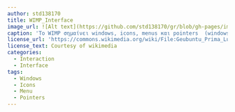 ```yaml
---
author: std138170
title: WIMP_Interface
image_url: ![Alt text](https://github.com/std138170/gr/blob/gh-pages/images/256px-Reality_check_ESA384313.jpg)
caption: 'Το WIMP σημαίνει windows, icons, menus και pointers  (windows, icons, mice και pull-down μενού) και είναι το προεπιλεγμένο στυλ διεπαφής για την πλειοψηφία των διαδραστικών συστημάτων ηλεκτρονικών υπολογιστών που χρησιμοποιούνται σήμερα, ειδικά στον χώρο των υπολογιστών και των επιτραπέζιων σταθμών εργασίας.'
license_url: 'https://commons.wikimedia.org/wiki/File:Geubuntu_Prima_Luna_Sunshine.jpg'
license_text: Courtesy of wikimedia
categories:
  - Interaction
  - Interface
tags:
  - Windows
  - Icons
  - Menu
  - Pointers
---
```

